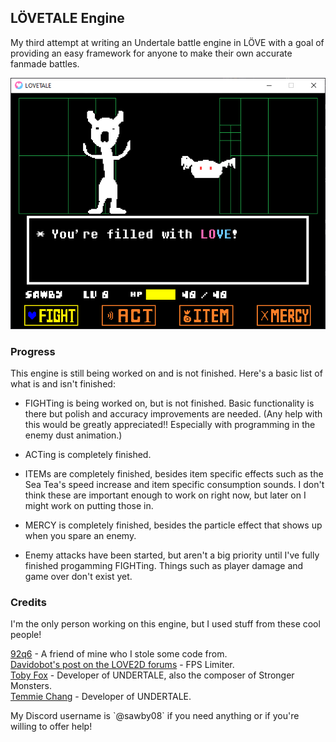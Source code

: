 ## LÖVETALE Engine
<p>My third attempt at writing an Undertale battle engine in LÖVE with a goal of providing an easy framework for anyone to make their own accurate fanmade battles.</p>

!["A screenshot of the LÖVETALE engine."](./github/screenie.png "A screenshot of the LÖVETALE engine.")

### Progress
<p>This engine is still being worked on and is not finished. Here's a basic list of what is and isn't finished:</p>

- FIGHTing is being worked on, but is not finished. Basic functionality is there but polish and accuracy improvements are needed. (Any help with this would be greatly appreciated!! Especially with programming in the enemy dust animation.)

- ACTing is completely finished.

- ITEMs are completely finished, besides item specific effects such as the Sea Tea's speed increase and item specific consumption sounds. I don't think these are important enough to work on right now, but later on I might work on putting those in.

- MERCY is completely finished, besides the particle effect that shows up when you spare an enemy.

- Enemy attacks have been started, but aren't a big priority until I've fully finished progamming FIGHTing. Things such as player damage and game over don't exist yet.

### Credits
<p>I'm the only person working on this engine, but I used stuff from these cool people!</p>

[92q6](https://github.com/92q6) - A friend of mine who I stole some code from.<br>
[Davidobot's post on the LOVE2D forums](https://love2d.org/forums/viewtopic.php?p=199030&sid=5e50e42e22e4538ca0f3f7b0717aa2f2#p199030) - FPS Limiter. </br>
[Toby Fox](https://x.com/tobyfox) - Developer of UNDERTALE, also the composer of Stronger Monsters. </br>
[Temmie Chang](https://x.com/tuyoki) - Developer of UNDERTALE. </br>

<p>My Discord username is `@sawby08` if you need anything or if you're willing to offer help!</p>